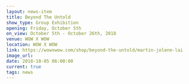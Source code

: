```yaml
---
layout: news-item
title: Beyond The Untold
show_type: Group Exhibition
opening: Friday, October 5th
on_view: October 5th - October 26th, 2018
venue: WOW X WOW
location: WOW X WOW
link: https://wowxwow.com/shop/beyond-the-untold/martin-jolene-lai
image_url:
date: 2018-10-05 06:00:00
current: true
tags: news
---
```

